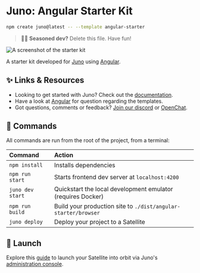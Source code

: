 # Juno: Angular Starter Kit

```sh
npm create juno@latest -- --template angular-starter
```

> 🧑‍🚀 **Seasoned dev?** Delete this file. Have fun!

![A screenshot of the starter kit](https://raw.githubusercontent.com/junobuild/create-juno/main/screenshots/screenshot-starter.png)

A starter kit developed for [Juno](https://juno.build) using [Angular](https://angular.dev).

## ✨ Links & Resources

- Looking to get started with Juno? Check out the [documentation](https://juno.build).
- Have a look at [Angular](https://angular.dev) for question regarding the templates.
- Got questions, comments or feedback? [Join our discord](https://discord.gg/wHZ57Z2RAG) or [OpenChat](https://oc.app/community/vxgpi-nqaaa-aaaar-ar4lq-cai/?ref=xanzv-uaaaa-aaaaf-aneba-cai).

## 🧞 Commands

All commands are run from the root of the project, from a terminal:

| Command          | Action                                                         |
| :--------------- | :------------------------------------------------------------- |
| `npm install`    | Installs dependencies                                          |
| `npm run start`  | Starts frontend dev server at `localhost:4200`                 |
| `juno dev start` | Quickstart the local development emulator (requires Docker)    |
| `npm run build`  | Build your production site to `./dist/angular-starter/browser` |
| `juno deploy`    | Deploy your project to a Satellite                             |

## 🚀 Launch

Explore this [guide](https://juno.build/docs/add-juno-to-an-app/create-a-satellite) to launch your Satellite into orbit via Juno's [administration console](https://console.juno.build).
